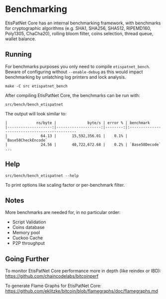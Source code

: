 Benchmarking
============

EtisPatNet Core has an internal benchmarking framework, with benchmarks
for cryptographic algorithms (e.g. SHA1, SHA256, SHA512, RIPEMD160, Poly1305, ChaCha20), rolling bloom filter, coins selection,
thread queue, wallet balance.

Running
---------------------

For benchmarks purposes you only need to compile `etispatnet_bench`. Beware of configuring without `--enable-debug` as this would impact
benchmarking by unlatching log printers and lock analysis.

    make -C src etispatnet_bench

After compiling EtisPatNet Core, the benchmarks can be run with:

    src/bench/bench_etispatnet

The output will look similar to:
```
|             ns/byte |              byte/s | error % | benchmark
|--------------------:|--------------------:|--------:|:----------------------------------------------
|               64.13 |       15,592,356.01 |    0.1% | `Base58CheckEncode`
|               24.56 |       40,722,672.68 |    0.2% | `Base58Decode`
...
```

Help
---------------------

    src/bench/bench_etispatnet --help

To print options like scaling factor or per-benchmark filter.

Notes
---------------------
More benchmarks are needed for, in no particular order:
- Script Validation
- Coins database
- Memory pool
- Cuckoo Cache
- P2P throughput

Going Further
--------------------

To monitor EtisPatNet Core performance more in depth (like reindex or IBD): https://github.com/chaincodelabs/bitcoinperf

To generate Flame Graphs for EtisPatNet Core: https://github.com/eklitzke/bitcoin/blob/flamegraphs/doc/flamegraphs.md
